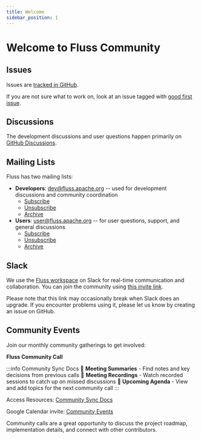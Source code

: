 ```yaml
---
title: Welcome
sidebar_position: 1
---
```


# Welcome to Fluss Community

## Issues
Issues are [tracked in GitHub](https://github.com/apache/fluss/issues).

If you are not sure what to work on, look at an issue tagged with [good first issue](https://github.com/apache/fluss/labels/good%20first%20issue).

## Discussions

The development discussions and user questions happen primarily on [GitHub Discussions](https://github.com/alibaba/fluss/discussions).

## Mailing Lists
Fluss has two mailing lists:
* **Developers**: dev@fluss.apache.org -- used for development discussions and community coordination
    * [Subscribe](mailto:dev-subscribe@fluss.apache.org)
    * [Unsubscribe](mailto:dev-unsubscribe@fluss.apache.org)
    * [Archive](https://lists.apache.org/list.html?dev@fluss.apache.org)
* **Users**: user@fluss.apache.org -- for user questions, support, and general discussions
    * [Subscribe](mailto:user-subscribe@fluss.apache.org)
    * [Unsubscribe](mailto:user-unsubscribe@fluss.apache.org)
    * [Archive](https://lists.apache.org/list.html?user@fluss.apache.org)

## Slack
We use the [Fluss workspace](https://apache-fluss.slack.com/) on Slack for real-time communication and collaboration. You can join the community using [this invite link](https://join.slack.com/t/apache-fluss/shared_invite/zt-33wlna581-QAooAiCmnYboJS8D_JUcYw).

Please note that this link may occasionally break when Slack does an upgrade. If you encounter problems using it, please let us know by creating an issue on GitHub.

## Community Events
Join our monthly community gatherings to get involved:

**Fluss Community Call**

:::info Community Sync Docs
📝 **Meeting Summaries** - Find notes and key decisions from previous calls
🎥 **Meeting Recordings** - Watch recorded sessions to catch up on missed discussions
📅 **Upcoming Agenda** - View and add topics for the next community call
:::

Access Resources: [Community Sync Docs](https://docs.google.com/document/d/18b7G_dvYx-1FogV7LWEFMHXze5D5T9XZ3h9zSU75dDA/edit?tab=t.0#heading=h.w6zqoksn877i)

Google Calendar invite: [Community Events](https://calendar.google.com/calendar/u/0?cid=MjUzMjY2OTFkY2FmNmRiYjk5MzllZmUxNDliYjg1ZjI4ODhhNjU0YzY5Mzc2M2IyZDQ1NzIwNTAyZGU1MjZmOEBncm91cC5jYWxlbmRhci5nb29nbGUuY29t)

Community calls are a great opportunity to discuss the project roadmap, implementation details, and connect with other contributors.